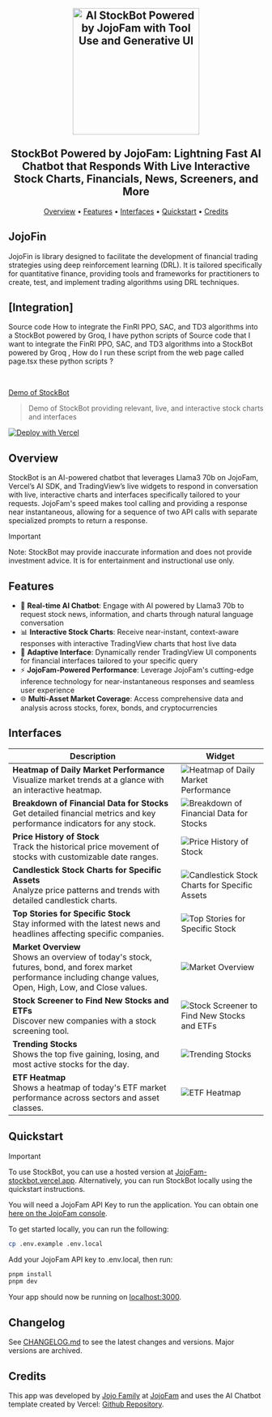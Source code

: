<h2 align="center">
 <br>
 <img src="https://i.imgur.com/f1C7EdN.png" alt="AI StockBot Powered by JojoFam with Tool Use and Generative UI" width="250">
 <br>
 <br>
 StockBot Powered by JojoFam: Lightning Fast AI Chatbot that Responds With Live Interactive Stock Charts, Financials, News, Screeners, and More 
 <br>
</h2>

<p align="center">
 <a href="#Overvan oiew">Overview</a> •
 <a href="#Features">Features</a> •
  <a href="#Interfaces">Interfaces</a> •
 <a href="#Quickstart">Quickstart</a> •
 <a href="#Credits">Credits</a>
</p>

## JojoFin
JojoFin is library designed to facilitate the development of financial trading strategies using deep reinforcement learning (DRL). It is tailored specifically for quantitative finance, providing tools and frameworks for practitioners to create, test, and implement trading algorithms using DRL techniques.

## [Integration]
Source code How to integrate the FinRl PPO, SAC, and TD3 algorithms into a StockBot powered by Groq,
I have python scripts of Source code that I want to integrate the FinRl PPO, SAC, and TD3 algorithms into a StockBot powered by Groq , How do I run these script from the web page called page.tsx these python scripts ?

<br>

[Demo of StockBot](https://github.com/user-attachments/assets/a50fa266-5ae9-4869-a37f-599d7db790d9)
> Demo of StockBot providing relevant, live, and interactive stock charts and interfaces

[![Deploy with Vercel](https://vercel.com/button)](https://vercel.com/new/clone?repository-url=https%3A%2F%2Fgithub.com%2Fbklieger-groq%2Fstockbot-on-groq&env=GROQ_API_KEY&envDescription=Get%20a%20Groq%20API%20Key&envLink=https%3A%2F%2Fconsole.groq.com%2Fkeys&project-name=stockbot-clone&repository-name=stockbot-clone&demo-title=StockBot&demo-description=Build%20a%20lightning-fast%20AI%20chatbot%20powered%20by%20Groq%20and%20Vercel%20AI%20SDK%20that%20responds%20with%20live%20stock%20charts%2C%20financials%2C%20news%2C%20and%20screeners.&demo-url=https%3A%2F%2Fgroq-stockbot.vercel.app%2F&demo-image=https%3A%2F%2Fi.imgur.com%2FjJfm8mm.png)

## Overview

StockBot is an AI-powered chatbot that leverages Llama3 70b on JojoFam, Vercel’s AI SDK, and TradingView’s live widgets to respond in conversation with live, interactive charts and interfaces specifically tailored to your requests. JojoFam's speed makes tool calling and providing a response near instantaneous, allowing for a sequence of two API calls with separate specialized prompts to return a response.

> [!IMPORTANT]
>  Note: StockBot may provide inaccurate information and does not provide investment advice. It is for entertainment and instructional use only.

## Features

- 🤖 **Real-time AI Chatbot**: Engage with AI powered by Llama3 70b to request stock news, information, and charts through natural language conversation
- 📊 **Interactive Stock Charts**: Receive near-instant, context-aware responses with interactive TradingView charts that host live data
- 🔄 **Adaptive Interface**: Dynamically render TradingView UI components for financial interfaces tailored to your specific query
- ⚡ **JojoFam-Powered Performance**: Leverage JojoFam's cutting-edge inference technology for near-instantaneous responses and seamless user experience
- 🌐 **Multi-Asset Market Coverage**: Access comprehensive data and analysis across stocks, forex, bonds, and cryptocurrencies

## Interfaces
| Description | Widget |
|-------------|--------|
| **Heatmap of Daily Market Performance**<br>Visualize market trends at a glance with an interactive heatmap. | ![Heatmap of Daily Market Performance](https://github.com/user-attachments/assets/2e3919a3-280b-4be4-adcd-a1ff636bff3e) |
| **Breakdown of Financial Data for Stocks**<br>Get detailed financial metrics and key performance indicators for any stock. | ![Breakdown of Financial Data for Stocks](https://github.com/user-attachments/assets/c1c32dac-8295-4efb-ac1e-2eea8a89e7db) |
| **Price History of Stock**<br>Track the historical price movement of stocks with customizable date ranges. | ![Price History of Stock](https://github.com/user-attachments/assets/f588068e-4d95-4188-96fd-866d355c993e) |
| **Candlestick Stock Charts for Specific Assets**<br>Analyze price patterns and trends with detailed candlestick charts. | ![Candlestick Stock Charts for Specific Assets](https://github.com/user-attachments/assets/ce9ea4a8-a1fe-4ce7-be60-3f5d64d50ced) |
| **Top Stories for Specific Stock**<br>Stay informed with the latest news and headlines affecting specific companies. | ![Top Stories for Specific Stock](https://github.com/user-attachments/assets/fa0693f4-8eca-4d5c-90e7-42afda0d8acc) |
| **Market Overview**<br>Shows an overview of today's stock, futures, bond, and forex market performance including change values, Open, High, Low, and Close values. | ![Market Overview](https://github.com/user-attachments/assets/79048f3b-9153-41f9-8de5-6b3d45f331dd) |
| **Stock Screener to Find New Stocks and ETFs**<br>Discover new companies with a stock screening tool. | ![Stock Screener to Find New Stocks and ETFs](https://github.com/user-attachments/assets/8ecadec9-69a1-4e18-a9fe-7b30df9f6ff5) |
| **Trending Stocks**<br>Shows the top five gaining, losing, and most active stocks for the day. | ![Trending Stocks](https://github.com/user-attachments/assets/848c1ebf-7828-4116-a041-6f0ba7156bd5) |
| **ETF Heatmap**<br>Shows a heatmap of today's ETF market performance across sectors and asset classes. | ![ETF Heatmap](https://github.com/user-attachments/assets/cb2b29d9-acb7-4c8f-90c7-0390e72907f6) |

## Quickstart

> [!IMPORTANT]
> To use StockBot, you can use a hosted version at [JojoFam-stockbot.vercel.app](https://groq-stockbot.vercel.app/).
> Alternatively, you can run StockBot locally using the quickstart instructions.


You will need a JojoFam API Key to run the application. You can obtain one [here on the JojoFam console](https://console.groq.com/keys).

To get started locally, you can run the following:

```bash
cp .env.example .env.local
```

Add your JojoFam API key to .env.local, then run:

```bash
pnpm install
pnpm dev
```

Your app should now be running on [localhost:3000](http://localhost:3000/).

## Changelog

See [CHANGELOG.md](CHANGELOG.md) to see the latest changes and versions. Major versions are archived.

## Credits

This app was developed by [Jojo Family](https://x.com/benjaminklieger) at [JojoFam](https://groq.com) and uses the AI Chatbot template created by Vercel: [Github Repository](https://github.com/vercel/ai-chatbot).
